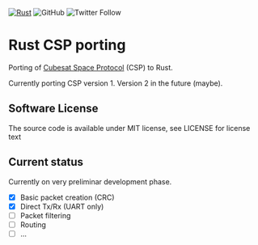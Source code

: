 [![Rust](https://github.com/mariusmm/libcsp/actions/workflows/rust.yml/badge.svg)](https://github.com/mariusmm/libcsp/actions/workflows/rust.yml)
![GitHub](https://img.shields.io/github/license/mariusmm/libcsp)
![Twitter Follow](https://img.shields.io/twitter/follow/mariusmonton?style=social)

# Rust CSP porting

Porting of [Cubesat Space Protocol](https://github.com/libcsp/libcsp) (CSP) to Rust.

Currently porting CSP version 1. Version 2 in the future (maybe).

## Software License 

The source code is available under MIT license, see LICENSE for license text

## Current status

Currently on very preliminar development phase.

+ [X] Basic packet creation (CRC)
+ [x] Direct Tx/Rx (UART only)
+ [ ] Packet filtering
+ [ ] Routing
+ [ ] ...
